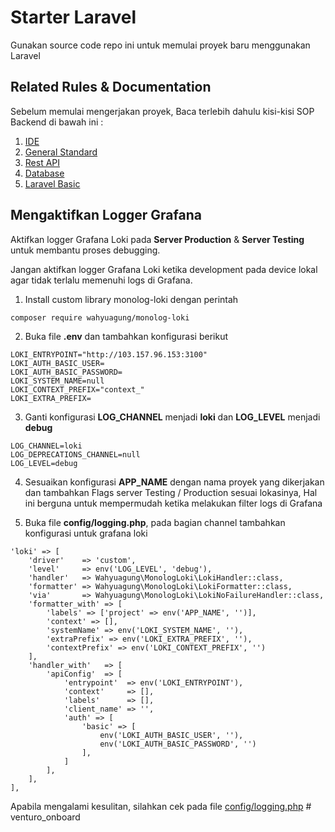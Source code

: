 # Starter Laravel

Gunakan source code repo ini untuk memulai proyek baru menggunakan Laravel

## Related Rules & Documentation

Sebelum memulai mengerjakan proyek, Baca terlebih dahulu kisi-kisi SOP Backend di bawah ini :

1. [IDE](https://docs.google.com/document/d/1BvLu9TWiRTOtIMfv32S7pCC7HKZhKHrzIYSjQtiq5s0/edit#heading=h.pzonoej5v564)
2. [General Standard](https://docs.google.com/document/d/1nTVhMkoPdA8oe3D8Np5VRFNw6UGe29ke5kxDjSRorg0/edit#heading=h.pzonoej5v564)
3. [Rest API](https://docs.google.com/document/d/18xUwbPlbztj58MQxQPfQ7UDobU2XIVHyTL9U7RFZzi4/edit)
4. [Database](https://docs.google.com/document/d/1iobAeFVNVtvzciSmNy47XwJzZmF6iayYF7iJAZnlVeg/edit#heading=h.mmnjwrhsbzn6)
5. [Laravel Basic](https://docs.google.com/document/d/1mHmumYMtJrlw9YLrocozwQkvVtB8xBpiheEijXiOozU/edit#heading=h.pzonoej5v564)

## Mengaktifkan Logger Grafana

Aktifkan logger Grafana Loki pada **Server Production** & **Server Testing** untuk membantu proses debugging. 

Jangan aktifkan logger Grafana Loki ketika development pada device lokal agar tidak terlalu memenuhi logs di Grafana.

1. Install custom library monolog-loki dengan perintah
```
composer require wahyuagung/monolog-loki
```
2. Buka file **.env** dan tambahkan konfigurasi berikut
```
LOKI_ENTRYPOINT="http://103.157.96.153:3100"
LOKI_AUTH_BASIC_USER=
LOKI_AUTH_BASIC_PASSWORD=
LOKI_SYSTEM_NAME=null
LOKI_CONTEXT_PREFIX="context_"
LOKI_EXTRA_PREFIX=
```
3. Ganti konfigurasi **LOG_CHANNEL** menjadi **loki** dan **LOG_LEVEL** menjadi **debug**
```
LOG_CHANNEL=loki
LOG_DEPRECATIONS_CHANNEL=null
LOG_LEVEL=debug
```
4. Sesuaikan konfigurasi **APP_NAME** dengan nama proyek yang dikerjakan dan tambahkan Flags server Testing / Production sesuai lokasinya, Hal ini berguna untuk mempermudah ketika melakukan filter logs di Grafana

5. Buka file **config/logging.php**, pada bagian channel tambahkan konfigurasi untuk grafana loki
```
'loki' => [
    'driver'    => 'custom',
    'level'     => env('LOG_LEVEL', 'debug'),
    'handler'   => Wahyuagung\MonologLoki\LokiHandler::class,
    'formatter' => Wahyuagung\MonologLoki\LokiFormatter::class,
    'via'       => Wahyuagung\MonologLoki\LokiNoFailureHandler::class,
    'formatter_with' => [
        'labels' => ['project' => env('APP_NAME', '')],
        'context' => [],
        'systemName' => env('LOKI_SYSTEM_NAME', ''),
        'extraPrefix' => env('LOKI_EXTRA_PREFIX', ''),
        'contextPrefix' => env('LOKI_CONTEXT_PREFIX', '')
    ],
    'handler_with'   => [
        'apiConfig'  => [
            'entrypoint'  => env('LOKI_ENTRYPOINT'),
            'context'     => [],
            'labels'      => [],
            'client_name' => '',
            'auth' => [
                'basic' => [
                    env('LOKI_AUTH_BASIC_USER', ''),
                    env('LOKI_AUTH_BASIC_PASSWORD', '')
                ],
            ]
        ],
    ],
],
```
Apabila mengalami kesulitan, silahkan cek pada file [config/logging.php](https://gitlab.com/dev-landa-system/starter-laravel/-/blob/main/config/logging.php#L129)
#   v e n t u r o _ o n b o a r d  
 